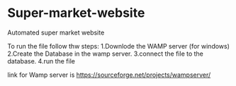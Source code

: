 # Super-market-website
Automated super market website 


To run the file follow thw steps:
1.Downlode the WAMP server (for windows)
2.Create the Database in the wamp server.
3.connect the file to the database.
4.run the file

link for Wamp server is https://sourceforge.net/projects/wampserver/
